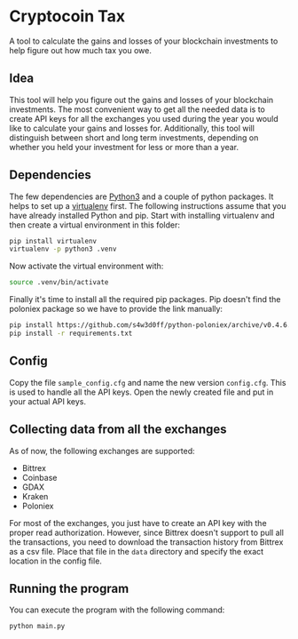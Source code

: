 # Cryptocoin Tax

A tool to calculate the gains and losses of your blockchain investments to help figure out how much tax you owe.

## Idea

This tool will help you figure out the gains and losses of your blockchain investments. The most convenient way to get all the needed data is to create API keys for all the exchanges you used during the year you would like to calculate your gains and losses for. Additionally, this tool will distinguish between short and long term investments, depending on whether you held your investment for less or more than a year.

## Dependencies

The few dependencies are [Python3](https://www.python.org/download/releases/3.0/) and a couple of python packages. It helps to set up a [virtualenv](http://python-guide-pt-br.readthedocs.io/en/latest/dev/virtualenvs/) first. The following instructions assume that you have already installed Python and pip. Start with installing virtualenv and then create a virtual environment in this folder:

```sh
pip install virtualenv
virtualenv -p python3 .venv
```

Now activate the virtual environment with:

```sh
source .venv/bin/activate
```

Finally it's time to install all the required pip packages. Pip doesn't find the poloniex package so we have to provide the link manually:

```sh
pip install https://github.com/s4w3d0ff/python-poloniex/archive/v0.4.6.zip
pip install -r requirements.txt
```

## Config

Copy the file `sample_config.cfg` and name the new version `config.cfg`. This is used to handle all the API keys. Open the newly created file and put in your actual API keys.

## Collecting data from all the exchanges

As of now, the following exchanges are supported:

* Bittrex
* Coinbase
* GDAX
* Kraken
* Poloniex

For most of the exchanges, you just have to create an API key with the proper read authorization. However, since Bittrex doesn't support to pull all the transactions, you need to download the transaction history from Bittrex as a csv file. Place that file in the `data` directory and specify the exact location in the config file.

## Running the program

You can execute the program with the following command:

```bash
python main.py
```

